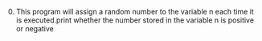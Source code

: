 0. This program will assign a random number to the variable n each time it is executed.print whether the number stored in the variable n is positive or negative
